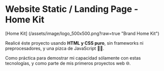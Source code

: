 # Website Static / Landing Page - Home Kit

[Home Kit] (/assets/image/logo_500x500.png?raw=true "Brand Home Kit")

Realicé éste proyecto usando **HTML y CSS puro**, sin frameworks ni preprocesadores, y una pizca de JavaScript 👨‍💻.

Como práctica para demostrar mi capacidad sólamente con estas tecnologías, y como parte de mis primeros proyectos web 🌐.

